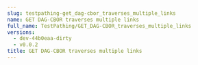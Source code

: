 ```yaml
---
slug: testpathing-get_dag-cbor_traverses_multiple_links
name: GET DAG-CBOR traverses multiple links
full_name: TestPathing/GET_DAG-CBOR_traverses_multiple_links
versions:
  - dev-44b0eaa-dirty
  - v0.0.2
title: GET DAG-CBOR traverses multiple links
---
```


